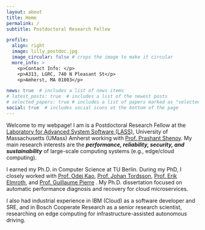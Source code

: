 ```yaml
---
layout: about
title: Home
permalink: /
subtitle: Postdoctoral Research Fellow

profile:
  align: right
  image: lilly_postdoc.jpg
  image_circular: false # crops the image to make it circular
  more_info: >
    <p>Contact Info: </p>
    <p>A313, LGRC, 740 N Pleasant St</p>
    <p>Amherst, MA 01003</p>

news: true  # includes a list of news items
# latest_posts: true  # includes a list of the newest posts
# selected_papers: true # includes a list of papers marked as "selected={true}"
social: true  # includes social icons at the bottom of the page
---
```


Welcome to my webpage! I am is a Postdoctoral Research Fellow at the [Laboratory for Advanced System Software (LASS)](https://lass.cs.umass.edu/), University of Massachusetts (UMass) Amherst working with [Prof. Prashant Shenoy](https://people.cs.umass.edu/~shenoy/). My main research interests are the ***performance, reliability, security, and sustainability*** of large-scale computing systems (e.g., edge/cloud computing).
 
I earned my Ph.D. in Computer Science at TU Berlin. During my PhD, I closely worked with [Prof. Odej Kao](https://www.tu.berlin/en/dos/team/professor), [Prof. Johan Tordsson](https://www.umu.se/en/staff/johan-tordsson/), [Prof. Erik Elmroth](https://www.umu.se/en/staff/erik-elmroth/), and [Prof. Guillaume Pierre](http://www.globule.org/~gpierre/) .  My Ph.D. dissertation focused on automatic performance diagnosis and recovery for cloud microservices.

I also had industrial experience in IBM (Cloud) as a software developer and SRE, and in Bosch Cooperate Research as a senior research scientist, researching on edge computing for infrastructure-assisted autonomous driving.
